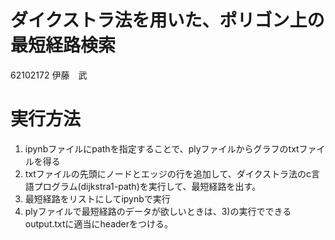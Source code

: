 # ダイクストラ法を用いた、ポリゴン上の最短経路検索
62102172 伊藤　武

# 実行方法

1) ipynbファイルにpathを指定することで、plyファイルからグラフのtxtファイルを得る
2) txtファイルの先頭にノードとエッジの行を追加して、ダイクストラ法のc言語プログラム(dijkstra1-path)を実行して、最短経路を出す。
3) 最短経路をリストにしてipynbで実行 
4) plyファイルで最短経路のデータが欲しいときは、3)の実行でできるoutput.txtに適当にheaderをつける。
